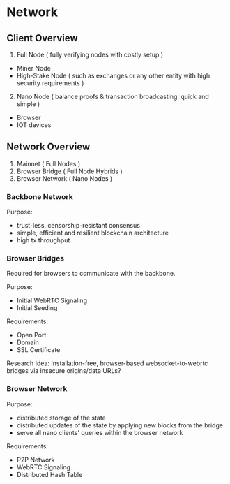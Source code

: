 # Network

## Client Overview
1. Full Node ( fully verifying nodes with costly setup )
  - Miner Node
  - High-Stake Node ( such as exchanges or any other entity with high security requirements )
2. Nano Node ( balance proofs & transaction broadcasting. quick and simple )
  - Browser
  - IOT devices

## Network Overview
1. Mainnet ( Full Nodes )
2. Browser Bridge ( Full Node Hybrids )
3. Browser Network ( Nano Nodes )

### Backbone Network
Purpose:
- trust-less, censorship-resistant consensus
- simple, efficient and resilient blockchain architecture
- high tx throughput

### Browser Bridges
Required for browsers to communicate with the backbone.

Purpose:
- Initial WebRTC Signaling
- Initial Seeding

Requirements:
- Open Port
- Domain
- SSL Certificate

Research Idea: Installation-free, browser-based websocket-to-webrtc bridges via insecure origins/data URLs?

### Browser Network
Purpose:
- distributed storage of the state
- distributed updates of the state by applying new blocks from the bridge
- serve all nano clients' queries within the browser network

Requirements:
- P2P Network
- WebRTC Signaling
- Distributed Hash Table
